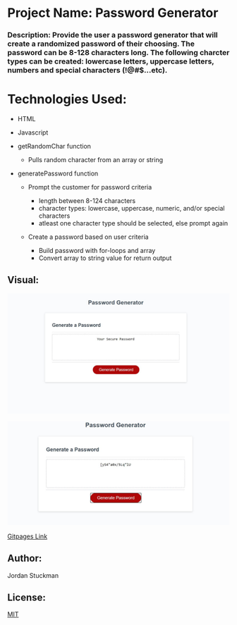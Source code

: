 # Project Name: Password Generator

### Description: Provide the user a password generator that will create a randomized password of their choosing. The password can be 8-128 characters long. The following charcter types can be created: lowercase letters, uppercase letters, numbers and special characters (!@#$...etc).

# Technologies Used:
 * HTML
 * Javascript

* getRandomChar function
  * Pulls random character from an array or string
  
* generatePassword function

  * Prompt the customer for password criteria
    * length between 8-124 characters
    * character types: lowercase, uppercase, numeric, and/or special characters
    * atleast one character type should be selected, else prompt again
   
  * Create a  password based on user criteria
    * Build password with for-loops and array
    * Convert array to string value for return output

## Visual:
![Default Page](./Assets/DefaultPage.JPG)

![Output Page](./Assets/OutputPage.JPG)

[Gitpages Link](https://jordanks93.github.io/PasswordGenerator/)


## Author: 
Jordan Stuckman

## License:
[MIT](./license/license.txt)

